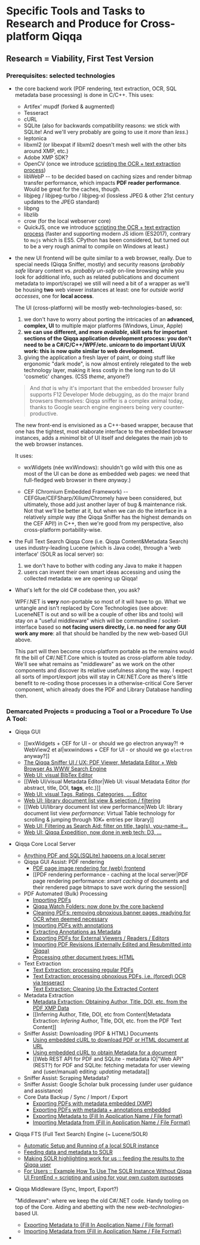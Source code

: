 # Specific Tools and Tasks to Research and Produce for Cross-platform Qiqqa

## Research = Viability, First Test Version

### Prerequisites: selected technologies

* the core backend work (PDF rendering, text extraction, OCR, SQL metadata base processing) is done in C/C++. This uses:
  
  * Artifex' mupdf (forked & augmented)
  * Tesseract
  * cURL
  * SQLite (also for backwards compatibility reasons: we stick with SQLite! And we'll very probably are going to use it *more* than *less*.)
  * leptonica
  * libxml2 (or libexpat if libxml2 doesn't mesh well with the other bits around XMP, etc.)
  * Adobe XMP SDK?
  * OpenCV (once we introduce [scripting the OCR + text extraction process](Document%20OCR%20&%20Text%20Extraction/scripting%20the%20OCR%20+%20text%20extraction%20process.md))
  * libWebP -- to be decided based on caching sizes and render bitmap transfer performance, which impacts **PDF reader performance**. Would be great for the caches, though.
  * libjpeg / libjpeg-turbo / libjpeg-xl (lossless JPEG & other 21st century updates to the JPEG standard)
  * libpng
  * libzlib
  * crow (for the local webserver core)
  * QuickJS, once we introduce [scripting the OCR + text extraction process](Document%20OCR%20&%20Text%20Extraction/scripting%20the%20OCR%20+%20text%20extraction%20process.md) (faster and supporting modern JS idiom (ES2017), contrary to `mujs` which is ES5. CPython has been considered, but turned out to be a very rough animal to compile on Windows at least.)
* the new UI frontend will be quite similar to a web browser, really. Due to special needs (Qiqqa Sniffer, mostly) and security reasons (*probably safe* library content vs. *probably un-safe* on-line browsing while you look for additional info, such as related publications and document metadata to import/scrape) we still will need a bit of a wrapper as we'll be housing **two** web viewer instances at least: one for *outside world accesses*, one for **local access**.
  
  The UI (cross-platform) will be mostly web-technologies-based, so:
  
  1. we don't have to worry about porting the intricacies of an **advanced, complex, UI** to multiple major platforms (Windows, Linux, Apple)
  1. **we can use different, and more *available*, skill sets for important sections of the Qiqqa application development process: you don't need to be a C#/C/C++/WPF/etc. *unicorn* to do important UI/UX work: this is now quite similar to web development.** 
  1. giving the application a fresh layer of paint, or doing stuff like ergonomic "dark mode", is now almost entirely relegated to the web technology layer, making it less costly in the long run to do UI 'cosmetic' changes. (CSS *theme*, anyone?)
   > 
   > And *that* is why it's important that the embedded browser fully supports F12 Developer Mode debugging, as do the major brand browsers themselves: Qiqqa sniffer is a complex animal today, thanks to Google search engine engineers being very counter-productive.
  
  The new front-end is envisioned as a C++-based wrapper, because that one has the tightest, most elaborate interface to the embedded browser instances, adds a *minimal* bit of UI itself and delegates the main job to the web browser instances.
  
  It uses:
  
  * wxWidgets (née wxWindows): shouldn't go wild with this one as most of the UI can be done as embedded web pages: we need that full-fledged web browser in there *anyway*.)
  
  * CEF (Chromium Embedded Framework) -- CEFGlue/CEFSharp/Xilium/Chromely have been considered, but ultimately, those add just another layer of bug & maintenance risk. Not that we'll be better at it, but when we can do the interface in a relatively *simple* way (the Qiqqa Sniffer has the highest demands on the CEF API!) in C++, then we're good from my perspective, also cross-platform portability-wise.

* the Full Text Search Qiqqa Core (i.e. Qiqqa Content&Metadata Search) uses industry-leading Lucene (which is Java code), through a 'web interface' (SOLR as local server) so:
  
  1. we don't have to bother with coding any Java to make it happen
  1. users can invent their own smart ideas accessing and using the collected metadata: we are opening up Qiqqa!
* What's left for the old C# codebase then, you ask?
  
  WPF/.NET is **very** *non*-portable so most of it will have to go. What we untangle and isn't replaced by Core Technologies (see above: LuceneNET is out and so will be a couple of other libs and tools) will stay on a "useful middleware" which will be commandline / socket-interface based so **not facing users directly, i.e. no need for any GUI work any more**: all that should be handled by the new web-based GUI above.
  
  This part will then become cross-platform portable as the remains would fit the bill of C#/.NET.Core which is touted as cross-platform able *today*. We'll see what remains as "middleware" as we work on the other components and discover its relative usefulness along the way. I expect all sorts of import/export jobs will stay in C#/.NET.Core as there's little benefit to re-coding those processes in a otherwise-critical Core Server component, which already does the PDF and Library Database handling then.

### Demarcated Projects = producing a Tool or a Procedure To Use A Tool:

* Qiqqa GUI
  
  * \[\[wxWidgets + CEF for UI - or should we go electron anyway⁈ ⇒ WebView2 et al|wxwindows + CEF for UI - or should we go `electron` anyway?\]\]
  * [The Qiqqa Sniffer UI / UX: PDF Viewer, Metadata Editor + Web Browser As WWW Search Engine](The%20Qiqqa%20Sniffer%20UI-UX%20-%20PDF%20Viewer,%20Metadata%20Editor%20+%20Web%20Browser%20As%20WWW%20Search%20Engine.md)
  * [Web UI: visual BibTex Editor](../../Web%20UI/visual%20BibTex%20Editor.md)
  * \[\[Web UI/visual Metadata Editor|Web UI: visual Metadata Editor (for abstract, title, DOI, **tags**, etc.)\]\]
  * [Web UI: visual Tags, Ratings, Categories, ... Editor](../../Web%20UI/visual%20Tags,%20Ratings,%20Categories%20Editor.md)
  * [Web UI: library document list view & selection / filtering](../../Web%20UI/library%20document%20list%20view.md)
  * \[\[Web UI/library document list view performance|Web UI: library document list view *performance*: Virtual Table technology for scrolling & jumping through 10K+ entries per library\]\]
  * [Web UI: Filtering as Search Aid: filter on title, tag(s), you-name-it...](../../Web%20UI/Filtering%20as%20Search%20Aid.md)
  * [Web UI: Qiqqa Expedition, now done in web tech: D3, ...](../../Web%20UI/Qiqqa%20Expedition,%20now%20done%20in%20web%20tech.md)
* Qiqqa Core Local Server
  
  * [Anything PDF and SQL(SQLite) happens on a local server](Anything%20PDF%20and%20SQLite%20happens%20on%20a%20local%20server.md)
  * Qiqqa GUI Assist: PDF rendering
    * [PDF page image rendering for (web) frontend](PDF%20page%20image%20rendering%20for%20web%20frontend.md)
    * \[\[PDF rendering performance - caching at the local server|PDF page rendering performance: *smart caching* of documents and their rendered page bitmaps to save work during the session\]\]
  * PDF Automated (Bulk) Processing
    * [Importing PDFs](Importing%20PDFs.md)
    * [Qiqqa Watch Folders: now done by the core backend](../../Qiqqa%20Watch%20Folders/now%20done%20by%20the%20core%20backend.md)
    * [Cleaning PDFs: removing obnoxious banner pages, readying for OCR when deemed necessary](Cleaning%20PDFs.md)
    * [Importing PDFs with annotations](Importing%20PDFs%20with%20annotations.md)
    * [Extracting Annotations as Metadata](Annotating%20Documents/Extracting%20Annotations%20as%20Metadata.md)
    * [Exporting PDFs for External Viewers / Readers / Editors](Exporting%20PDFs%20for%20External%20Readers.md)
    * [Importing PDF Revisions (Externally Edited and Resubmitted into Qiqqa)](Importing%20PDF%20Revisions.md)
    * [Processing other document types: HTML](../../Processing%20other%20document%20types/HTML.md)
  * Text Extraction
    * [Text Extraction: processing regular PDFs](../../Text%20Extraction/Processing%20regular%20PDFs.md)
    * [Text Extraction: processing obnoxious PDFs, i.e. (forced) OCR via tesseract](../../Text%20Extraction/Processing%20obnoxious%20PDFs%20%28forced%29%20OCR.md)
    * [Text Extraction: Cleaning Up the Extracted Content](../../Text%20Extraction/Cleaning%20Up%20the%20Extracted%20Content.md)
  * Metadata Extraction
    * [Metadata Extraction: Obtaining Author, Title, DOI, etc. from the PDF XMP Data](../../Metadata%20Extraction/Obtaining%20Author,%20Title,%20DOI,%20etc.md)
    * \[\[Inferring Author, Title, DOI, etc from Content|Metadata Extraction: *Infering* Author, Title, DOI, etc. from the PDF Text Content\]\]
  * Sniffer Assist: Downloading (PDF & HTML) Documents
    * [Using embedded cURL to download PDF or HTML document at URL](Using%20embedded%20cURL%20to%20download%20PDF%20or%20HTML%20document%20at%20URL.md)
    * [Using embedded cURL to obtain Metadata for a document](Using%20embedded%20cURL%20to%20obtain%20Metadata%20for%20a%20document.md)
    * \[\[Web REST API for PDF and SQLite - metadata IO|"Web API" (REST?) for PDF and SQLite: fetching metadata for user viewing and (user/manual) editing: *updating* metadata\]\]
  * Sniffer Assist: Scraping Metadata?
  * Sniffer Assist: Google Scholar bulk processing (under user guidance and assistance)
  * Core Data Backup / Sync / Import / Export
    * [Exporting PDFs with metadata embedded (XMP)](Exporting%20PDFs%20with%20metadata%20embedded%20%28XMP%29.md)
    * [Exporting PDFs with metadata + annotations embedded](Exporting%20PDFs%20with%20metadata%20+%20annotations%20embedded.md)
    * [Exporting Metadata to {Fill In Application Name / File format}](Core%20-%20Exporting%20Metadata%20to%20XYZ.md)
    * [Importing Metadata from {Fill in Application Name / File Format}](Core%20-%20Importing%20Metadata%20from%20XYZ.md)
* Qiqqa FTS (Full Text Search) Engine (~ Lucene/SOLR)
  
  * [Automatic Setup and Running of a local SOLR instance](Full%20Text%20Search%20-%20Exit%20Lucene.NET,%20Enter%20SOLR/Automatic%20Setup%20and%20Running%20of%20a%20local%20SOLR%20instance.md)
  * [Feeding data and metadata to SOLR](Full%20Text%20Search%20-%20Exit%20Lucene.NET,%20Enter%20SOLR/Feeding%20data%20and%20metadata%20to%20SOLR.md)
  * [Making SOLR highlighting work for us :: feeding the results to the Qiqqa user](Full%20Text%20Search%20-%20Exit%20Lucene.NET,%20Enter%20SOLR/Making%20SOLR%20highlighting%20work%20for%20us.md)
  * [For Users :: Example How To Use The SOLR Instance Without Qiqqa UI FrontEnd = scripting and using for your own custom purposes](../../For%20Users/Example%20How%20To%20Use%20The%20SOLR%20Intance%20Without%20Qiqqa%20UI%20FrontEnd.md)
* Qiqqa Middleware (Sync, Import, Export?)
  
  "Middleware": where we keep the old C#/.NET code. Handy tooling on top of the Core. Aiding and abetting with the new *web-technologies*-based UI.
  
  * [Exporting Metadata to {Fill In Application Name / File format}](MiddleWare/MiddleWare%20-%20Exporting%20Metadata%20to%20XYZ.md)
  * [Importing Metadata from {Fill in Application Name / File Format}](MiddleWare/MiddleWare%20-%20Importing%20Metadata%20from%20XYZ.md)
* 
